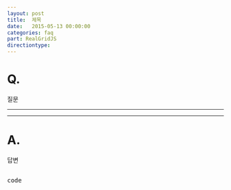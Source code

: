 ```yaml
---
layout: post
title:  제목
date:   2015-05-13 00:00:00
categories: faq
part: RealGridJS
directiontype: 
---
```


# Q.

질문

---
***

# A.

답변

<pre class="prettyprint">

code
</pre>
